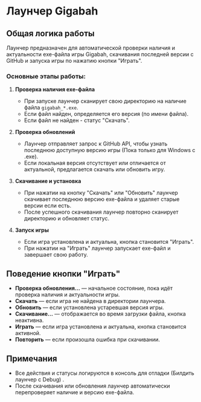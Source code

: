 # Лаунчер Gigabah 

## Общая логика работы

Лаунчер предназначен для автоматической проверки наличия и актуальности exe-файла игры Gigabah, скачивания последней версии с GitHub и запуска игры по нажатию кнопки "Играть".

### Основные этапы работы:
1. **Проверка наличия exe-файла**
   - При запуске лаунчер сканирует свою директорию на наличие файла `gigabah_*.exe`.
   - Если файл найден, определяется его версия (по имени файла).
   - Если файл не найден -  статус "Скачать".

2. **Проверка обновлений**
   - Лаунчер отправляет запрос к GitHub API, чтобы узнать последнюю доступную версию игры (Пока только для Windows с .exe).
   - Если локальная версия отсутствует или отличается от актуальной, предлагается скачать или обновить игру.

3. **Скачивание и установка**
   - При нажатии на кнопку "Скачать" или "Обновить" лаунчер скачивает последнюю версию exe-файла и удаляет старые версии если есть.
   - После успешного скачивания лаунчер повторно сканирует директорию и обновляет статус.

4. **Запуск игры**
   - Если игра установлена и актуальна, кнопка становится "Играть".
   - При нажатии на "Играть" лаунчер запускает exe-файл и завершает свою работу.

## Поведение кнопки "Играть"

- **Проверка обновления...** — начальное состояние, пока идёт проверка наличия и актуальности игры.
- **Скачать** — если игра не найдена в директории лаунчера.
- **Обновить** — если установлена устаревшая версия игры.
- **Скачивание...** — отображается во время загрузки файла, кнопка неактивна.
- **Играть** — если игра установлена и актуальна, кнопка становится активной.
- **Повторить** — если произошла ошибка при скачивании.

## Примечания
- Все действия и статусы логируются в консоль для отладки (Билдить лаунчер с Debug) .
- После скачивания или обновления лаунчер автоматически перепроверяет наличие и версию exe-файла.
